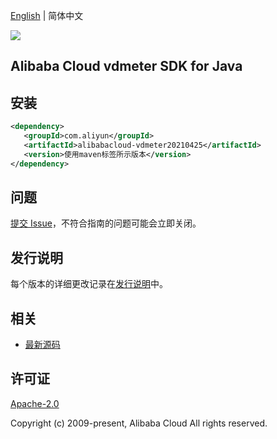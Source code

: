 [English](README.md) | 简体中文

![](https://aliyunsdk-pages.alicdn.com/icons/AlibabaCloud.svg)

## Alibaba Cloud vdmeter SDK for Java

## 安装

```xml
<dependency>
   <groupId>com.aliyun</groupId>
   <artifactId>alibabacloud-vdmeter20210425</artifactId>
   <version>使用maven标签所示版本</version>
</dependency>
```

## 问题

[提交 Issue](https://github.com/aliyun/alibabacloud-java-async-sdk/issues/new)，不符合指南的问题可能会立即关闭。

## 发行说明

每个版本的详细更改记录在[发行说明](./ChangeLog.txt)中。

## 相关

- [最新源码](https://github.com/aliyun/alibabacloud-async-java-sdk/)

## 许可证

[Apache-2.0](http://www.apache.org/licenses/LICENSE-2.0)

Copyright (c) 2009-present, Alibaba Cloud All rights reserved.

